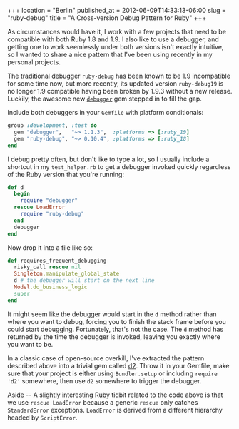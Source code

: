 +++
location = "Berlin"
published_at = 2012-06-09T14:33:13-06:00
slug = "ruby-debug"
title = "A Cross-version Debug Pattern for Ruby"
+++

As circumstances would have it, I work with a few projects that need to be compatible with both Ruby 1.8 and 1.9. I also like to use a debugger, and getting one to work seemlessly under both versions isn't exactly intuitive, so I wanted to share a nice pattern that I've been using recently in my personal projects.

The traditional debugger `ruby-debug` has been known to be 1.9 incompatible for some time now, but more recently, its updated version `ruby-debug19` is no longer 1.9 compatible having been broken by 1.9.3 without a new release. Luckily, the awesome new [`debugger`](https://github.com/cldwalker/debugger) gem stepped in to fill the gap.

Include both debuggers in your `Gemfile` with platform conditionals:

``` ruby
group :development, :test do
  gem "debugger",   "~> 1.1.3",  :platforms => [:ruby_19]
  gem "ruby-debug", "~> 0.10.4", :platforms => [:ruby_18]
end
```

I debug pretty often, but don't like to type a lot, so I usually include a shortcut in my `test_helper.rb` to get a debugger invoked quickly regardless of the Ruby version that you're running:

``` ruby
def d
  begin
    require "debugger"
  rescue LoadError
    require "ruby-debug"
  end
  debugger
end
```

Now drop it into a file like so:

``` ruby
def requires_frequent_debugging
  risky_call rescue nil
  Singleton.manipulate_global_state
  d # the debugger will start on the next line
  Model.do_business_logic
  super
end
```

It might seem like the debugger would start in the `d` method rather than where you want to debug, forcing you to finish the stack frame before you could start debugging. Fortunately, that's not the case. The `d` method has returned by the time the debugger is invoked, leaving you exactly where you want to be.

In a classic case of open-source overkill, I've extracted the pattern described above into a trivial gem called [d2](https://github.com/brandur/d2). Throw it in your Gemfile, make sure that your project is either using `Bundler.setup` or including `require 'd2'` somewhere, then use `d2` somewhere to trigger the debugger.

<span class="addendum">Aside --</span> A slightly interesting Ruby tidbit related to the code above is that we use `rescue LoadError` because a generic `rescue` only catches `StandardError` exceptions. `LoadError` is derived from a different hierarchy headed by `ScriptError`.
